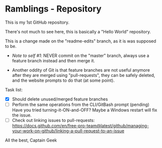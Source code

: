 # Ramblings - Repository
This is my 1st GitHub repository.

There's not much to see here, this is basically a "Hello World" repository.

This is a change made on the "readme-edits" branch, as it is was supposed to be.

* *Note to self #1*: NEVER commit on the "master" branch, always use a feature branch instead and then merge it.

* Another oddity of Git is that feature branches are not useful anymore after they are merged using "pull-requests", they can be safely deleted, and the website prompts to do that (at some point).

Task list:
- [x] Should delete unused/merged feature branches
- [ ] Perform the same operations from the CLI/GitBash prompt (pending)
Have you tried turning-it-ON-and-OFF? Maybe a Windows restart will fix the issue.
- [ ] Check out linking issues to pull-requests: https://docs.github.com/en/free-pro-team@latest/github/managing-your-work-on-github/linking-a-pull-request-to-an-issue

All the best,
Captain Geek
